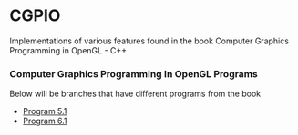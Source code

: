 # CGPIO
Implementations of various features found in the book Computer Graphics Programming in OpenGL - C++


### Computer Graphics Programming In OpenGL Programs
Below will be branches that have different programs from the book
* [Program 5.1](https://github.com/osarana/CGPIO/tree/Program-5.1%2B%2B)
* [Program 6.1](https://github.com/osarana/CGPIO/tree/Program-6.1)

